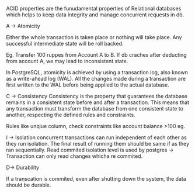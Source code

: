 ACID properties are the funudamental properties of Relational databases which helps to 
keep data integrity and manage concurrent requests in db.

A -> Atomicity

Either the whole transaction is taken place or nothing will take place.
Any successful intermediate state will be roll backed. 

Eg. Transfer 100 ruppes from Account A to B. If db craches after deducting from account A,
we may lead to inconsistent state.

In PostgreSQL, atomicity is achieved by using a transaction log, 
also known as a write-ahead log (WAL). All the changes made during 
a transaction are first written to the WAL before being applied to the actual database.

C -> Consistency
Consistency is the property that guarantees the database remains in a consistent state
before and after a transaction. This means that any transaction must transform 
the database from one consistent state to another, respecting the defined rules and constraints.

Rules like unqiue column, check constraints like account balance >100 eg.

I -> Isolation
 concurrent transactions can run independent of each other as they run isolation.
The final result of running them should be same if as they ran sequentially.
Read commited isolation level is used by postgres -> Transaction can only read changes whicha re commited.

D-> Durability

If a transcation is commited, even after shutting down the system, the data 
should be durable.





